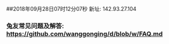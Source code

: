 ##2018年09月28日07时12分07秒 新址: 142.93.27.104
### 兔友常见问题及解答: https://github.com/wanggonging/d/blob/w/FAQ.md
